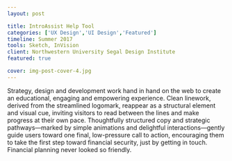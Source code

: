 ```yaml
---
layout: post

title: IntroAssist Help Tool
categories: ['UX Design','UI Design','Featured']
timeline: Summer 2017
tools: Sketch, InVision
client: Northwestern University Segal Design Institute
featured: true

cover: img-post-cover-4.jpg
---
```


<p>Strategy, design and development work hand in hand on the web to create an educational, engaging and empowering experience. Clean linework, derived from the streamlined logomark, reappear as a structural element and visual cue, inviting visitors to read between the lines and make progress at their own pace. Thoughtfully structured copy and strategic pathways—marked by simple animations and delightful interactions—gently guide users toward one final, low-pressure call to action, encouraging them to take the first step toward financial security, just by getting in touch. Financial planning never looked so friendly.</p>
